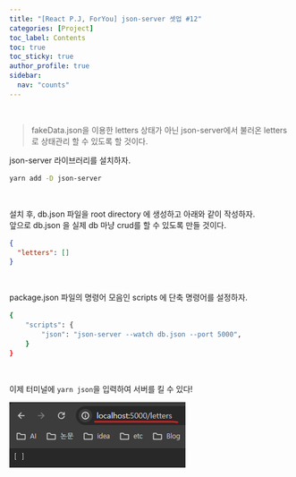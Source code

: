 ```yaml
---
title: "[React P.J, ForYou] json-server 셋업 #12"
categories: [Project]
toc_label: Contents
toc: true
toc_sticky: true
author_profile: true
sidebar:
  nav: "counts"
---
```


<br>

> fakeData.json을 이용한 letters 상태가 아닌 json-server에서 불러온 letters 로 상태관리 할 수 있도록 할 것이다.

json-server 라이브러리를 설치하자.

```bash
yarn add -D json-server
```

<br>

설치 후, db.json 파일을 root directory 에 생성하고 아래와 같이 작성하자.<br>
앞으로 db.json 을 실제 db 마냥 crud를 할 수 있도록 만들 것이다.

```json
{
  "letters": []
}
```

<br>

package.json 파일의 명령어 모음인 scripts 에 단축 명령어를 설정하자.

```bash
{
	"scripts": {
		"json": "json-server --watch db.json --port 5000",
	}
}
```

<br>

이제 터미널에 `yarn json`을 입력하여 서버를 킬 수 있다!

![](/assets/images/2024/2024-03-03-16-49-07.png)

<br>
